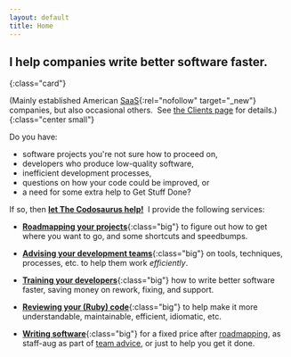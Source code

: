 ```yaml
---
layout: default
title: Home
---
```


## I help companies write better software faster.
{:class="card"}

(Mainly established American
[SaaS](https://en.wikipedia.org/wiki/Software_as_a_service){:rel="nofollow" target="_new"}
 companies,
 but also occasional others.&nbsp;
 See [the Clients page](/about/clients) for details.)
{:class="center small"}

Do you have:

- software projects you're not sure how to proceed on,
- developers who produce low-quality software,
- inefficient development processes,
- questions on how your code could be improved, or
- a need for some extra help to Get Stuff Done?

If so, then
[**let The Codosaurus help!**](/contact)&nbsp;
I provide the following services:

- [**Roadmapping your projects**](/services/roadmaps){:class="big"}
  to figure out
  how to get
  where you want to go,
  and some shortcuts and speedbumps.

- [**Advising your development teams**](/services/advice){:class="big"}
  on tools, techniques, processes, etc.
  to help them work <i>efficiently</i>.

- [**Training your developers**](/services/training){:class="big"}
  how to write better software faster,
  saving money on
  rework, fixing, and support.

- [**Reviewing your (Ruby) code**](/services/code_review){:class="big"}
  to help make it more
  understandable,
  maintainable,
  efficient,
  idiomatic,
  etc.

- [**Writing software**](/services/development){:class="big"}
  for a fixed price after [roadmapping](/services/roadmaps),
  as staff-aug as part of [team advice](/services/advice),
  or just to help you get it done.
